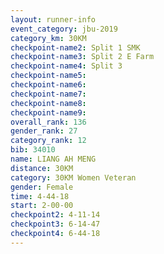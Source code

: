 ```yaml
---
layout: runner-info 
event_category: jbu-2019 
category_km: 30KM 
checkpoint-name2: Split 1 SMK 
checkpoint-name3: Split 2 E Farm 
checkpoint-name4: Split 3 
checkpoint-name5: 
checkpoint-name6: 
checkpoint-name7: 
checkpoint-name8: 
checkpoint-name9: 
overall_rank: 136
gender_rank: 27
category_rank: 12
bib: 34010
name: LIANG AH MENG
distance: 30KM
category: 30KM Women Veteran
gender: Female
time: 4-44-18
start: 2-00-00
checkpoint2: 4-11-14
checkpoint3: 6-14-47
checkpoint4: 6-44-18
---
```

